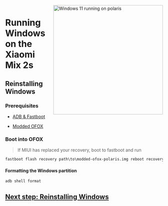 <img align="right" src="https://github.com/n00b69/woa-polaris/blob/main/polaris.png" width="350" alt="Windows 11 running on polaris">

# Running Windows on the Xiaomi Mix 2s

## Reinstalling Windows

### Prerequisites
- [ADB & Fastboot](https://developer.android.com/studio/releases/platform-tools)

- [Modded OFOX](https://github.com/n00b69/woa-polaris/releases/download/Files/modded-ofox-polaris.img)

### Boot into OFOX
> If MIUI has replaced your recovery, boot to fastboot and run
```cmd
fastboot flash recovery path\to\modded-ofox-polaris.img reboot recovery
```

#### Formatting the Windows partition
```cmd
adb shell format
```

## [Next step: Reinstalling Windows](3-install.md)












